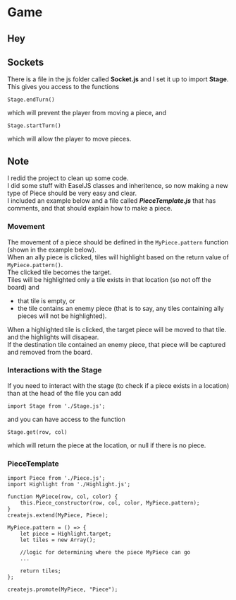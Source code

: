 # Game

## **Hey**

## **Sockets**
There is a file in the js folder called **Socket.js** and I set it up to import **Stage**.  
This gives you access to the functions

	Stage.endTurn()
	
which will prevent the player from moving a piece, and

	Stage.startTurn()
	
which will allow the player to move pieces.

## Note
I redid the project to clean up some code.  
I did some stuff with EaselJS classes and inheritence, so now making a new type of Piece should be very easy and clear.  
I included an example below and a file called ***PieceTemplate.js*** that has comments, and that should explain how to make a piece.  

### Movement
The movement of a piece should be defined in the `MyPiece.pattern` function (shown in the example below).  
When an ally piece is clicked, tiles will highlight based on the return value of `MyPiece.pattern()`.  
The clicked tile becomes the target.  
Tiles will be highlighted only a tile exists in that location (so not off the board) and
 * that tile is empty, or
 * the tile contains an enemy piece (that is to say, any tiles containing ally pieces will not be highlighted).  
 
When a highlighted tile is clicked, the target piece will be moved to that tile. and the highlights will disapear.  
If the destination tile contained an enemy piece, that piece will be captured and removed from the board.

### Interactions with the Stage
If you need to interact with the stage (to check if a piece exists in a location) than at the head of the file you can add

	import Stage from './Stage.js';
	
and you can have access to the function

	Stage.get(row, col)

which will return the piece at the location, or null if there is no piece.
 
### PieceTemplate
	import Piece from './Piece.js';
	import Highlight from './Highlight.js';

	function MyPiece(row, col, color) {
		this.Piece_constructor(row, col, color, MyPiece.pattern);
	}
	createjs.extend(MyPiece, Piece);

	MyPiece.pattern = () => {
		let piece = Highlight.target;
		let tiles = new Array();

		//logic for determining where the piece MyPiece can go
		...

		return tiles;
	};

	createjs.promote(MyPiece, "Piece");
